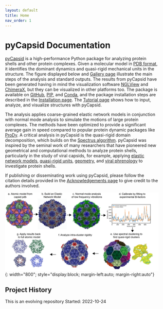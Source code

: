 ```yaml
---
layout: default
title: Home
nav_order: 1
---
```


# pyCapsid Documentation

[pyCapsid](https://github.com/luquelab/pyCapsid) is a high-performance Python package for analyzing protein shells and other protein complexes. Given a molecular model in [PDB format](https://pdb101.rcsb.org/learn/guide-to-understanding-pdb-data/introduction), it identifies the dominant dynamics and quasi-rigid mechanical units in the structure. The figure displayed below and [Gallery page](https://luquelab.github.io/pyCapsid/gallery/) illustrate the main steps of the analysis and standard outputs. The results from pyCapsid have been generated having in mind the visualization software [NGLView](http://nglviewer.org/nglview/latest/) and [ChimeraX](https://www.cgl.ucsf.edu/chimerax/), but they can be visualized in other platforms too. The package is available on [GitHub](https://github.com/luquelab/pyCapsid), [PIP](https://pypi.org/project/pyCapsid/), and [Conda](https://anaconda.org/luque_lab/pycapsid), and the package installation steps are described in the [Installation page](https://luquelab.github.io/pyCapsid/installation/). The [Tutorial page](https://luquelab.github.io/pyCapsid/tutorial/) shows how to input, analyze, and visualize structures with pyCapsid.

The analysis applies coarse-grained elastic network models in conjunction with normal mode analysis to simulate the motions of large 
protein complexes. The methods have been optimized to provide a significant average gain in speed compared to popular protein dynamic packages like [ProDy](http://prody.csb.pitt.edu/). A critical analysis in pyCapsid is the quasi-rigid domain decomposition, which builds on the [Spectrus algorithm](http://spectrus.sissa.it). pyCapsid was inspired by the seminal work of many researchers that have pioneered new geometrical and computational methods to analyze protein shells, particularly in the study of viral capsids, for example, applying [elastic network models](https://doi.org/10.1016/j.jmb.2004.10.054), [quasi-rigid units](https://doi.org/10.1371/journal.pcbi.1003331), [geometry](https://doi.org/10.1038/s41467-019-12367-3), and [viral phrenology](https://doi.org/10.3390/v13112191) to investigate protein shells.

If publishing or disseminating work using pyCapsid, please follow the citation details provided in the [Acknowledgements page](https://luquelab.github.io/pyCapsid/acknowledgements/) to give credit to the authors involved.

![myimg](figure_process_overview_07_13_CB.png){: width="800"; style="display:block; margin-left:auto; margin-right:auto"}

## Project History
This is an evolving repository
Started: 2022-10-24
